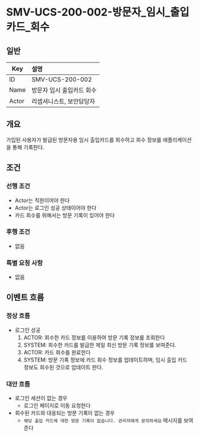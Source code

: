 # SMV-UCS-200-002-방문자\_임시\_출입카드\_회수

## 일반
| Key   | 설명 |
|-------| :-- |
| ID    | SMV-UCS-200-002 |
| Name  | 방문자 임시 출입카드 회수 |
| Actor | 리셉셔니스트, 보안담당자 |

## 개요
가입된 사용자가 발급된 방문자용 임시 출입카드를 회수하고 회수 정보를 애플리케이션을 통해 기록한다.

## 조건
### 선행 조건
* Actor는 직원이어야 한다
* Actor는 로그인 성공 상태이어야 한다
* 카드 회수를 위해서는 방문 기록이 있어야 한다
  
### 후행 조건
* 없음

### 특별 요청 사항
* 없음

## 이벤트 흐름

### 정상 흐름
* 로그인 성공
	1. ACTOR: 회수한 카드 정보를 이용하여 방문 기록 정보를 조회한다
	2. SYSTEM: 회수한 카드를 발급한 제일 최신 방문 기록 정보를 보여준다.
	3. ACTOR: 카드 회수를 완료한다
	3. SYSTEM: 방문 기록 정보에 카드 회수 정보를 업데이트하며, 임시 출입 카드 정보도 회수된 것으로 업데이트 한다.

### 대안 흐름
* 로그인 세션이 없는 경우
	* 로그인 페이지로 이동 요청한다
* 회수된 카드와 대응되는 방문 기록이 없는 경우
	* `해당 출입 카드에 대한 방문 기록이 없습니다. 관리자에게 문의하세요` 메시지를 보여준다